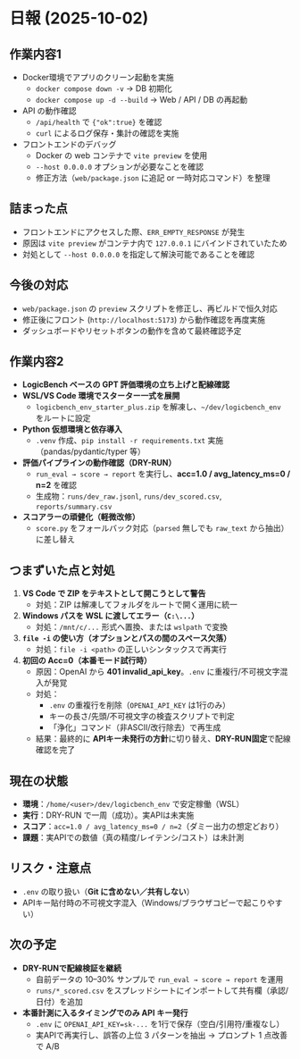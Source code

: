 # 日報 (2025-10-02)

## 作業内容1
- Docker環境でアプリのクリーン起動を実施  
  - `docker compose down -v` → DB 初期化  
  - `docker compose up -d --build` → Web / API / DB の再起動  
- API の動作確認  
  - `/api/health` で `{"ok":true}` を確認  
  - `curl` によるログ保存・集計の確認を実施  
- フロントエンドのデバッグ  
  - Docker の web コンテナで `vite preview` を使用  
  - `--host 0.0.0.0` オプションが必要なことを確認  
  - 修正方法（`web/package.json` に追記 or 一時対応コマンド）を整理  

## 詰まった点
- フロントエンドにアクセスした際、`ERR_EMPTY_RESPONSE` が発生  
- 原因は `vite preview` がコンテナ内で `127.0.0.1` にバインドされていたため  
- 対処として `--host 0.0.0.0` を指定して解決可能であることを確認  

## 今後の対応
- `web/package.json` の `preview` スクリプトを修正し、再ビルドで恒久対応  
- 修正後にフロント (`http://localhost:5173`) から動作確認を再度実施  
- ダッシュボードやリセットボタンの動作を含めて最終確認予定


## 作業内容2
- **LogicBench ベースの GPT 評価環境の立ち上げと配線確認**
- **WSL/VS Code 環境でスターター一式を展開**
  - `logicbench_env_starter_plus.zip` を解凍し、`~/dev/logicbench_env` をルートに設定
- **Python 仮想環境と依存導入**
  - `.venv` 作成、`pip install -r requirements.txt` 実施（pandas/pydantic/typer 等）
- **評価パイプラインの動作確認（DRY-RUN）**
  - `run_eval → score → report` を実行し、**acc=1.0 / avg_latency_ms=0 / n=2** を確認
  - 生成物：`runs/dev_raw.jsonl`, `runs/dev_scored.csv`, `reports/summary.csv`
- **スコアラーの頑健化（軽微改修）**
  - `score.py` をフォールバック対応（`parsed` 無しでも `raw_text` から抽出）に差し替え

## つまずいた点と対処
1) **VS Code で ZIP をテキストとして開こうとして警告**
   - 対処：ZIP は解凍してフォルダをルートで開く運用に統一
2) **Windows パスを WSL に渡してエラー（`C:\...`）**
   - 対処：`/mnt/c/...` 形式へ置換、または `wslpath` で変換
3) **`file -i` の使い方（オプションとパスの間のスペース欠落）**
   - 対処：`file -i <path>` の正しいシンタックスで再実行
4) **初回の Acc=0（本番モード試行時）**
   - 原因：OpenAI から **401 invalid_api_key**。`.env` に重複行/不可視文字混入が発覚
   - 対処：
     - `.env` の重複行を削除（`OPENAI_API_KEY` は1行のみ）
     - キーの長さ/先頭/不可視文字の検査スクリプトで判定
     - 「浄化」コマンド（非ASCII/改行除去）で再生成
   - 結果：最終的に **APIキー未発行の方針**に切り替え、**DRY-RUN固定**で配線確認を完了

## 現在の状態
- **環境**：`/home/<user>/dev/logicbench_env` で安定稼働（WSL）
- **実行**：DRY-RUN で一周（成功）。実APIは未実施
- **スコア**：`acc=1.0 / avg_latency_ms=0 / n=2`（ダミー出力の想定どおり）
- **課題**：実APIでの数値（真の精度/レイテンシ/コスト）は未計測

## リスク・注意点
- `.env` の取り扱い（**Git に含めない／共有しない**）
- APIキー貼付時の不可視文字混入（Windows/ブラウザコピーで起こりやすい）

## 次の予定
- **DRY-RUNで配線検証を継続**
  - 自前データの 10–30% サンプルで `run_eval → score → report` を運用
  - `runs/*_scored.csv` をスプレッドシートにインポートして共有欄（承認/日付）を追加
- **本番計測に入るタイミングでのみ API キー発行**
  - `.env` に `OPENAI_API_KEY=sk-...` を1行で保存（空白/引用符/重複なし）
  - 実APIで再実行し、誤答の上位 3 パターンを抽出 → プロンプト 1 点改善で A/B

